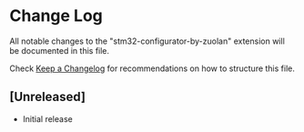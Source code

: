 # Change Log

All notable changes to the "stm32-configurator-by-zuolan" extension will be documented in this file.

Check [Keep a Changelog](http://keepachangelog.com/) for recommendations on how to structure this file.

## [Unreleased]

- Initial release